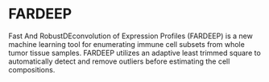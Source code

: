 # FARDEEP
Fast And RobustDEconvolution of Expression Profiles (FARDEEP) is a new machine learning tool for enumerating immune cell 
subsets from whole tumor tissue samples. FARDEEP utilizes an adaptive least trimmed square to automatically detect and 
remove outliers before estimating the cell compositions.
